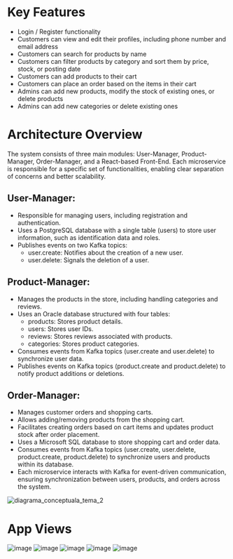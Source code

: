 # Key Features
- Login / Register functionality
- Customers can view and edit their profiles, including phone number and email address
- Customers can search for products by name
- Customers can filter products by category and sort them by price, stock, or posting date
- Customers can add products to their cart
- Customers can place an order based on the items in their cart
- Admins can add new products, modify the stock of existing ones, or delete products
- Admins can add new categories or delete existing ones

# Architecture Overview

The system consists of three main modules: User-Manager, Product-Manager, Order-Manager, and a React-based Front-End. Each microservice is responsible for a specific set of functionalities, enabling clear separation of concerns and better scalability.

## User-Manager:

- Responsible for managing users, including registration and authentication.
- Uses a PostgreSQL database with a single table (users) to store user information, such as identification data and roles.
- Publishes events on two Kafka topics:
  - user.create: Notifies about the creation of a new user.
  - user.delete: Signals the deletion of a user.
    
## Product-Manager:

- Manages the products in the store, including handling categories and reviews.
- Uses an Oracle database structured with four tables:
  - products: Stores product details.
  - users: Stores user IDs.
  - reviews: Stores reviews associated with products.
  - categories: Stores product categories.
- Consumes events from Kafka topics (user.create and user.delete) to synchronize user data.
- Publishes events on Kafka topics (product.create and product.delete) to notify product additions or deletions.
  
## Order-Manager:

- Manages customer orders and shopping carts.
- Allows adding/removing products from the shopping cart.
- Facilitates creating orders based on cart items and updates product stock after order placement.
- Uses a Microsoft SQL database to store shopping cart and order data.
- Consumes events from Kafka topics (user.create, user.delete, product.create, product.delete) to synchronize users and products within its database.
- Each microservice interacts with Kafka for event-driven communication, ensuring synchronization between users, products, and orders across the system.

![diagrama_conceptuala_tema_2](https://github.com/user-attachments/assets/b76ad6db-8782-48b9-be06-2fa9007fdd38)

# App Views

![image](https://github.com/user-attachments/assets/5a55bf1c-9089-42b2-b384-c2e1c204547d)
![image](https://github.com/user-attachments/assets/7a63d80a-64f1-424f-8a82-a2ac99384ef7)
![image](https://github.com/user-attachments/assets/71c117da-46e4-4113-a9e0-767be99a7a79)
![image](https://github.com/user-attachments/assets/834ae36a-2bf0-4ede-93b8-ef95d6834979)
![image](https://github.com/user-attachments/assets/9190c8f4-73d0-45ab-9c2a-df20eea2c000)





